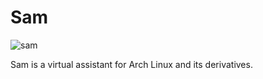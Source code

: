 # Sam

![sam](https://github.com/SteveStudios/Sam/assets/90519370/85e223a5-1c59-494b-bd67-023493e6b79d)

Sam is a virtual assistant for Arch Linux and its derivatives.
